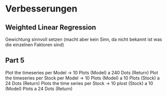 # Verbesserungen

## Weighted Linear Regression
Gewichtung sinnvoll setzen (macht aber kein Sinn, da nicht bekannt ist was die einzelnen Faktoren sind)



## Part 5
Plot the timeseries per Model -> 10 Plots (Model) a 240 Dots (Return)
Plot the timeseries per Stock per Model -> 10 Plots (Model) a 10 Plots (Stock) a 24 Dots (Return)
Plots the time series per Stock -> 10 plost (Stock) a 10 (Model) Plots a 24 Dots (Return)